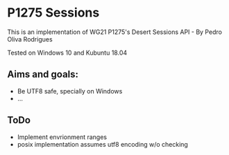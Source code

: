 # P1275 Sessions

This is an implementation of WG21 P1275's Desert Sessions API - By Pedro Oliva Rodrigues

Tested on Windows 10 and Kubuntu 18.04

## Aims and goals:

- Be UTF8 safe, specially on Windows
- ...

## ToDo
- Implement envrionment ranges
- posix implementation assumes utf8 encoding w/o checking